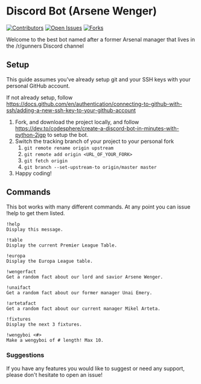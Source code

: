 # Discord Bot (Arsene Wenger)

[![Contributors][contributors-shield]][contributors-url]
[![Open Issues][open-issues-shield]][open-issues-url]
[![Forks][forks-shield]][forks-url]


Welcome to the best bot named after a former Arsenal manager that lives in the /r/gunners Discord channel

## Setup
This guide assumes you've already setup git and your SSH keys with your personal GitHub account.

If not already setup, follow https://docs.github.com/en/authentication/connecting-to-github-with-ssh/adding-a-new-ssh-key-to-your-github-account

1. Fork, and download the project locally, and follow https://dev.to/codesphere/create-a-discord-bot-in-minutes-with-python-2jgp to setup the bot.
2. Switch the tracking branch of your project to your personal fork
   1. `git remote rename origin upstream`
   2. `git remote add origin <URL_OF_YOUR_FORK>`
   3. `git fetch origin`
   4. `git branch --set-upstream-to origin/master master`
3. Happy coding!

## Commands

This bot works with many different commands. At any point you can issue !help to get them listed.

```
!help
Display this message.

!table
Display the current Premier League Table.

!europa
Display the Europa League table.

!wengerfact
Get a random fact about our lord and savior Arsene Wenger.

!unaifact
Get a random fact about our former manager Unai Emery.

!artetafact
Get a random fact about our current manager Mikel Arteta.

!fixtures
Display the next 3 fixtures.

!wengyboi <#>
Make a wengyboi of # length! Max 10.
```

### Suggestions

If you have any features you would like to suggest or need any support, please don't hesitate to open an issue!

<!-- MARKDOWN LINKS & IMAGES -->
[contributors-shield]: https://img.shields.io/github/contributors/AndyReifman/ArseneWenger.svg?style=for-the-badge
[contributors-url]: https://github.com/AndyReifman/ArseneWenger/graphs/contributors
[forks-shield]: https://img.shields.io/github/forks/AndyReifman/ArseneWenger.svg?style=for-the-badge
[forks-url]: https://github.com/AndyReifman/ArseneWenger/network/members
[stars-shield]: https://img.shields.io/github/stars/othneildrew/Best-README-Template.svg?style=for-the-badge
[stars-url]: https://github.com/othneildrew/Best-README-Template/stargazers
[open-issues-shield]: https://img.shields.io/github/issues/AndyReifman/ArseneWenger.svg?style=for-the-badge
[open-issues-url]: https://github.com/AndyReifman/ArseneWenger/issues
[closed-issues-shield]: https://img.shields.io/github/issues-closed/AndyReifman/ArseneWenger.svg?style=for-the-badge
[closed-issues-url]: https://github.com/AndyReifman/ArseneWenger/issues?state=closed
[license-shield]: https://img.shields.io/github/license/AndyReifman/ArseneWenger.svg?style=for-the-badge
[license-url]: https://github.com/AndyReifman/ArseneWenger/blob/main/LICENSE
